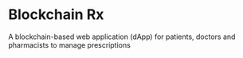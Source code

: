 # Blockchain Rx
A blockchain-based web application (dApp) for patients, doctors and pharmacists to manage prescriptions
